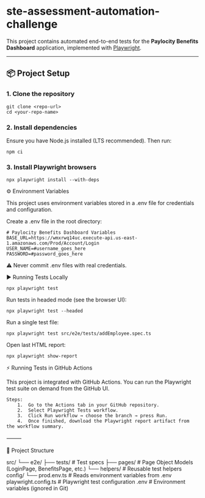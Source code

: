 # ste-assessment-automation-challenge

This project contains automated end-to-end tests for the **Paylocity Benefits Dashboard** application, implemented with [Playwright](https://playwright.dev/).

---

## 📦 Project Setup

### 1. Clone the repository

```
git clone <repo-url>
cd <your-repo-name>
```


### 2. Install dependencies

Ensure you have Node.js installed (LTS recommended).
Then run:
```
npm ci
```
### 3. Install Playwright browsers
```
npx playwright install --with-deps
```

⚙️ Environment Variables

This project uses environment variables stored in a .env file for credentials and configuration.

Create a .env file in the root directory:
```
# Paylocity Benefits Dashboard Variables
BASE_URL=https://wmxrwq14uc.execute-api.us-east-1.amazonaws.com/Prod/Account/Login
USER_NAME=#username_goes_here
PASSWORD=#password_goes_here
```

⚠️ Never commit .env files with real credentials.

▶️ Running Tests Locally
```
npx playwright test
```
Run tests in headed mode (see the browser UI):
```
npx playwright test --headed
```

Run a single test file:
```
npx playwright test src/e2e/tests/addEmployee.spec.ts
```

Open last HTML report:
```
npx playwright show-report
```

⚡ Running Tests in GitHub Actions

This project is integrated with GitHub Actions.
You can run the Playwright test suite on demand from the GitHub UI.
```
Steps:
	1.	Go to the Actions tab in your GitHub repository.
	2.	Select Playwright Tests workflow.
	3.	Click Run workflow → choose the branch → press Run.
	4.	Once finished, download the Playwright report artifact from the workflow summary.
```
⸻

📂 Project Structure

src/
 └── e2e/
     ├── tests/                # Test specs
     ├── pages/                # Page Object Models (LoginPage, BenefitsPage, etc.)
     └── helpers/              # Reusable test helpers
config/
 └── prod.env.ts               # Reads environment variables from .env
playwright.config.ts           # Playwright test configuration
.env                           # Environment variables (ignored in Git)




